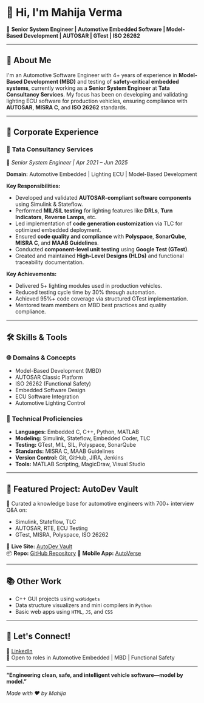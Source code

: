 # 👋 Hi, I'm Mahija Verma

🎯 **Senior System Engineer | Automotive Embedded Software | Model-Based Development | AUTOSAR | GTest | ISO 26262**

---

## 🔹 About Me

I'm an Automotive Software Engineer with 4+ years of experience in **Model-Based Development (MBD)** and testing of **safety-critical embedded systems**, currently working as a **Senior System Engineer** at **Tata Consultancy Services**. My focus has been on developing and validating lighting ECU software for production vehicles, ensuring compliance with **AUTOSAR**, **MISRA C**, and **ISO 26262** standards.

---

## 🧩 Corporate Experience

### 🏢 **Tata Consultancy Services**  
📌 *Senior System Engineer | Apr 2021 – Jun 2025*

**Domain:** Automotive Embedded | Lighting ECU | Model-Based Development

**Key Responsibilities:**
- Developed and validated **AUTOSAR-compliant software components** using Simulink & Stateflow.
- Performed **MIL/SIL testing** for lighting features like **DRLs**, **Turn Indicators**, **Reverse Lamps**, etc.
- Led implementation of **code generation customization** via TLC for optimized embedded deployment.
- Ensured **code quality and compliance** with **Polyspace**, **SonarQube**, **MISRA C**, and **MAAB Guidelines**.
- Conducted **component-level unit testing** using **Google Test (GTest)**.
- Created and maintained **High-Level Designs (HLDs)** and functional traceability documentation.

**Key Achievements:**
- Delivered 5+ lighting modules used in production vehicles.
- Reduced testing cycle time by 30% through automation.
- Achieved 95%+ code coverage via structured GTest implementation.
- Mentored team members on MBD best practices and quality compliance.

---

## 🛠 Skills & Tools

### 🌐 **Domains & Concepts**
- Model-Based Development (MBD)
- AUTOSAR Classic Platform
- ISO 26262 (Functional Safety)
- Embedded Software Design
- ECU Software Integration
- Automotive Lighting Control

### 🔧 **Technical Proficiencies**
- **Languages:** Embedded C, C++, Python, MATLAB
- **Modeling:** Simulink, Stateflow, Embedded Coder, TLC
- **Testing:** GTest, MIL, SIL, Polyspace, SonarQube
- **Standards:** MISRA C, MAAB Guidelines
- **Version Control:** Git, GitHub, JIRA, Jenkins
- **Tools:** MATLAB Scripting, MagicDraw, Visual Studio

---

## 🚀 Featured Project: AutoDev Vault

🧠 Curated a knowledge base for automotive engineers with 700+ interview Q&A on:
- Simulink, Stateflow, TLC
- AUTOSAR, RTE, ECU Testing
- GTest, MISRA, Polyspace, ISO 26262

📌 **Live Site:** [AutoDev Vault](https://mahija07.github.io/Automotive_MBD_questionnaire)  
📦 **Repo:** [GitHub Repository](https://github.com/Mahija07)
📱 **Mobile App:** [AutoVerse](https://play.google.com/store/apps/details?id=com.mahija.autoverse)

---

## 📚 Other Work

- C++ GUI projects using `wxWidgets`
- Data structure visualizers and mini compilers in `Python`
- Basic web apps using `HTML`, `JS`, and `CSS`

---

## 🤝 Let's Connect!

🔗 [LinkedIn](https://www.linkedin.com/in/mahijaverma)  
📩 Open to roles in Automotive Embedded | MBD | Functional Safety

---

**“Engineering clean, safe, and intelligent vehicle software—model by model.”**

*Made with ❤️ by Mahija*
